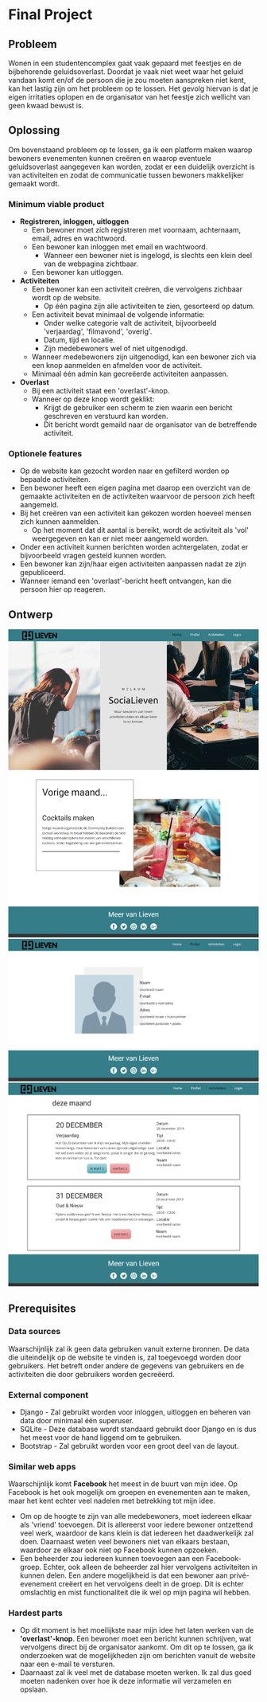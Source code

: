 # Final Project

## Probleem
Wonen in een studentencomplex gaat vaak gepaard met feestjes en de bijbehorende geluidsoverlast. Doordat je vaak niet weet waar het geluid vandaan komt en/of de persoon die je zou moeten aanspreken niet kent, kan het lastig zijn om het probleem op te lossen. Het gevolg hiervan is dat je eigen irritaties oplopen en de organisator van het feestje zich wellicht van geen kwaad bewust is.

## Oplossing
Om bovenstaand probleem op te lossen, ga ik een platform maken waarop bewoners evenementen kunnen creëren en waarop eventuele geluidsoverlast aangegeven kan worden, zodat er een duidelijk overzicht is van activiteiten en zodat de communicatie tussen bewoners makkelijker gemaakt wordt.

### Minimum viable product
* **Registreren, inloggen, uitloggen**
    * Een bewoner moet zich registreren met voornaam, achternaam, email, adres en wachtwoord.
    * Een bewoner kan inloggen met email en wachtwoord.
        * Wanneer een bewoner niet is ingelogd, is slechts een klein deel van de webpagina zichtbaar.
    * Een bewoner kan uitloggen.
* **Activiteiten**
    * Een bewoner kan een activiteit creëren, die vervolgens zichbaar wordt op de website.
        * Op één pagina zijn alle activiteiten te zien, gesorteerd op datum.
    * Een activiteit bevat minimaal de volgende informatie:
        * Onder welke categorie valt de activiteit, bijvoorbeeld 'verjaardag', 'filmavond', 'overig'.
        * Datum, tijd en locatie.
        * Zijn medebewoners wel of niet uitgenodigd.
    * Wanneer medebewoners zijn uitgenodigd, kan een bewoner zich via een knop aanmelden en afmelden voor de activiteit.
    * Minimaal één admin kan gecreëerde activiteiten aanpassen.
* **Overlast**
    * Bij een activiteit staat een 'overlast'-knop.
    * Wanneer op deze knop wordt geklikt:
        * Krijgt de gebruiker een scherm te zien waarin een bericht geschreven en verstuurd kan worden.
        * Dit bericht wordt gemaild naar de organisator van de betreffende activiteit.

### Optionele features
* Op de website kan gezocht worden naar en gefilterd worden op bepaalde activiteiten.
* Een bewoner heeft een eigen pagina met daarop een overzicht van de gemaakte activiteiten en de activiteiten waarvoor de persoon zich heeft aangemeld.
* Bij het creëren van een activiteit kan gekozen worden hoeveel mensen zich kunnen aanmelden.
    * Op het moment dat dit aantal is bereikt, wordt de activiteit als 'vol' weergegeven en kan er niet meer aangemeld worden.
* Onder een activiteit kunnen berichten worden achtergelaten, zodat er bijvoorbeeld vragen gesteld kunnen worden.
* Een bewoner kan zijn/haar eigen activiteiten aanpassen nadat ze zijn gepubliceerd.
* Wanneer iemand een 'overlast'-bericht heeft ontvangen, kan die persoon hier op reageren. 

## Ontwerp
![Homepagina](doc/index_image.png)
![Pagina van persoonlijk profiel](doc/profiel_image.png)
![Activiteitenpagina](doc/activiteiten_image.png)

## Prerequisites
### Data sources
Waarschijnlijk zal ik geen data gebruiken vanuit externe bronnen. De data die uiteindelijk op de website te vinden is, zal toegevoegd worden door gebruikers. Het betreft onder andere de gegevens van gebruikers en de activiteiten die door gebruikers worden gecreëerd. 

### External component
* Django - Zal gebruikt worden voor inloggen, uitloggen en beheren van data door minimaal één superuser.
* SQLite - Deze database wordt standaard gebruikt door Django en is dus het meest voor de hand liggend om te gebruiken.
* Bootstrap - Zal gebruikt worden voor een groot deel van de layout.

### Similar web apps
Waarschijnlijk komt **Facebook** het meest in de buurt van mijn idee. Op Facebook is het ook mogelijk om groepen en evenementen aan te maken, maar het kent echter veel nadelen met betrekking tot mijn idee.
* Om op de hoogte te zijn van alle medebewoners, moet iedereen elkaar als 'vriend' toevoegen. Dit is allereerst voor iedere bewoner ontzettend veel werk, waardoor de kans klein is dat iedereen het daadwerkelijk zal doen. Daarnaast weten veel bewoners niet van elkaars bestaan, waardoor ze elkaar ook niet op Facebook kunnen opzoeken.
* Een beheerder zou iedereen kunnen toevoegen aan een Facebook-groep. Echter, ook alleen de beheerder zal hier vervolgens activiteiten in kunnen delen. Een andere mogelijkheid is dat een bewoner aan privé-evenement creëert en het vervolgens deelt in de groep. Dit is echter omslachtig en mist functionaliteit die ik wel op mijn pagina wil hebben. 

### Hardest parts
* Op dit moment is het moeilijkste naar mijn idee het laten werken van de **'overlast'-knop**. Een bewoner moet een bericht kunnen schrijven, wat vervolgens direct bij de organisator aankomt. Om dit op te lossen, ga ik onderzoeken wat de mogelijkheden zijn om berichten vanuit de website naar een e-mail te versturen.
* Daarnaast zal ik veel met de database moeten werken. Ik zal dus goed moeten nadenken over hoe ik deze informatie wil verzamelen en opslaan.